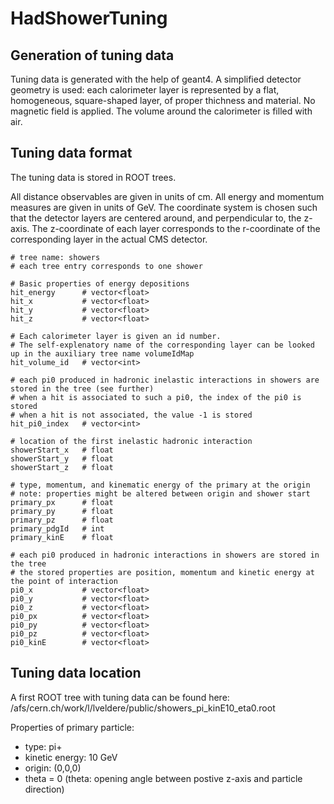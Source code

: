 # HadShowerTuning

## Generation of tuning data

Tuning data is generated with the help of geant4.
A simplified detector geometry is used:
each calorimeter layer is represented by a 
flat, homogeneous, square-shaped layer, 
of proper thichness and material.
No magnetic field is applied.
The volume around the calorimeter is filled with air.

## Tuning data format

The tuning data is stored in ROOT trees.

All distance observables are given in units of cm.
All energy and momentum measures are given in units of GeV.
The coordinate system is chosen such that the detector layers
are centered around, and perpendicular to, the z-axis.
The z-coordinate of each layer corresponds to the r-coordinate of the corresponding layer in the actual CMS detector.

```
# tree name: showers
# each tree entry corresponds to one shower

# Basic properties of energy depositions
hit_energy      # vector<float>
hit_x           # vector<float>
hit_y           # vector<float>
hit_z           # vector<float>

# Each calorimeter layer is given an id number.
# The self-explenatory name of the corresponding layer can be looked up in the auxiliary tree name volumeIdMap
hit_volume_id   # vector<int>  

# each pi0 produced in hadronic inelastic interactions in showers are stored in the tree (see further)
# when a hit is associated to such a pi0, the index of the pi0 is stored
# when a hit is not associated, the value -1 is stored
hit_pi0_index   # vector<int>

# location of the first inelastic hadronic interaction
showerStart_x   # float
showerStart_y   # float
showerStart_z   # float

# type, momentum, and kinematic energy of the primary at the origin
# note: properties might be altered between origin and shower start
primary_px      # float
primary_py      # float
primary_pz      # float
primary_pdgId   # int
primary_kinE    # float

# each pi0 produced in hadronic interactions in showers are stored in the tree
# the stored properties are position, momentum and kinetic energy at the point of interaction
pi0_x           # vector<float>
pi0_y           # vector<float>
pi0_z           # vector<float>
pi0_px          # vector<float>
pi0_py          # vector<float>
pi0_pz          # vector<float>
pi0_kinE        # vector<float>
```

## Tuning data location

A first ROOT tree with tuning data can be found here:
/afs/cern.ch/work/l/lveldere/public/showers_pi_kinE10_eta0.root

Properties of primary particle:
   * type: pi+
   * kinetic energy: 10 GeV
   * origin: (0,0,0)
   * theta = 0 (theta: opening angle between postive z-axis and particle direction) 







